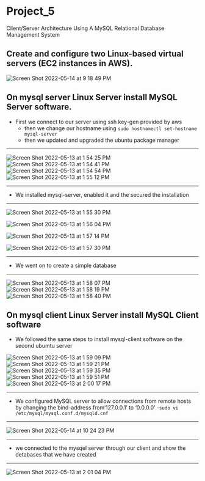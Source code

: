 # Project_5
Client/Server Architecture Using A MySQL Relational Database Management System
## Create and configure two Linux-based virtual servers (EC2 instances in AWS).
![Screen Shot 2022-05-14 at 9 18 49 PM](https://user-images.githubusercontent.com/101080172/168453400-fd8a219a-720a-42bb-80a5-d2aa4efc4518.png)
## On mysql server Linux Server install MySQL Server software.
- First we connect to our server using ssh key-gen provided by aws 
  - then we change our hostname using `sudo hostnamectl set-hostname mysql-server`
  - then we updated and upgraded the ubuntu package manager
******
![Screen Shot 2022-05-13 at 1 54 25 PM](https://user-images.githubusercontent.com/101080172/168453461-7a011271-52c0-4981-b30a-d6107d36b73e.png)
![Screen Shot 2022-05-13 at 1 54 41 PM](https://user-images.githubusercontent.com/101080172/168453478-9ced3fc2-faed-4905-8cfe-bd99a97f9c4d.png)
![Screen Shot 2022-05-13 at 1 54 54 PM](https://user-images.githubusercontent.com/101080172/168453480-fb8a8a3c-d200-4db9-9835-944f995581bd.png)
![Screen Shot 2022-05-13 at 1 55 12 PM](https://user-images.githubusercontent.com/101080172/168453516-71767bb0-9bf0-4fc9-a715-6e3956696cc3.png)
******
- We installed mysql-server, enabled it and the secured the installation
*****
![Screen Shot 2022-05-13 at 1 55 30 PM](https://user-images.githubusercontent.com/101080172/168453642-5371d3ab-f87a-4196-8cb7-bdcdc3b9cdbd.png)

![Screen Shot 2022-05-13 at 1 56 04 PM](https://user-images.githubusercontent.com/101080172/168453655-a7b5d18b-4da0-44c0-8276-129fe985feef.png)

![Screen Shot 2022-05-13 at 1 57 14 PM](https://user-images.githubusercontent.com/101080172/168453679-481301b6-54fd-4fdf-8abf-5ec6d828c77b.png)

![Screen Shot 2022-05-13 at 1 57 30 PM](https://user-images.githubusercontent.com/101080172/168453691-6234025b-6d31-4e86-a168-72a0a285cc85.png)
*****
- We went on to create a simple database 
****
![Screen Shot 2022-05-13 at 1 58 07 PM](https://user-images.githubusercontent.com/101080172/168453962-3cba4e7c-38d0-4cf9-a603-0a4bdbbb07aa.png)
![Screen Shot 2022-05-13 at 1 58 19 PM](https://user-images.githubusercontent.com/101080172/168454005-75cb51ef-ffeb-47b3-b0cb-b1e4df4c93f1.png)
![Screen Shot 2022-05-13 at 1 58 40 PM](https://user-images.githubusercontent.com/101080172/168454007-98d3c680-6761-4465-a09e-efba6c8ff292.png)

## On mysql client Linux Server install MySQL Client software

- We followed the same steps to install mysql-client software on the second ubumtu server

![Screen Shot 2022-05-13 at 1 59 09 PM](https://user-images.githubusercontent.com/101080172/168454065-e23b7828-7031-4b0b-b6bc-04c347a46d35.png)
![Screen Shot 2022-05-13 at 1 59 21 PM](https://user-images.githubusercontent.com/101080172/168454131-b086b1e7-42c0-402d-bcbb-caf4cdb1f84b.png)
![Screen Shot 2022-05-13 at 1 59 35 PM](https://user-images.githubusercontent.com/101080172/168454238-e6164b54-ee46-459e-afb5-e6ea70dc1618.png)
![Screen Shot 2022-05-13 at 1 59 51 PM](https://user-images.githubusercontent.com/101080172/168454207-f0bb884d-5b80-4a1f-bc08-2ecab65bf6c3.png)
![Screen Shot 2022-05-13 at 2 00 17 PM](https://user-images.githubusercontent.com/101080172/168454193-98e4c827-0097-47e4-816d-d91e8d4c6a49.png)
 ****
 - We  configured MySQL server to allow connections from remote hosts by changing the bind-address from‘127.0.0.1’ to ‘0.0.0.0’
  -`sudo vi /etc/mysql/mysql.conf.d/mysqld.cnf`
 ****
 ![Screen Shot 2022-05-14 at 10 24 23 PM](https://user-images.githubusercontent.com/101080172/168455005-a9a90bee-8e8f-417a-abab-9b4b50923ce1.png)
****
 - we connected to the mysqel server through our client and show the detabases that we have created
****
![Screen Shot 2022-05-13 at 2 01 04 PM](https://user-images.githubusercontent.com/101080172/168454247-83131cdd-6661-4114-96c9-d137211cedde.png)


